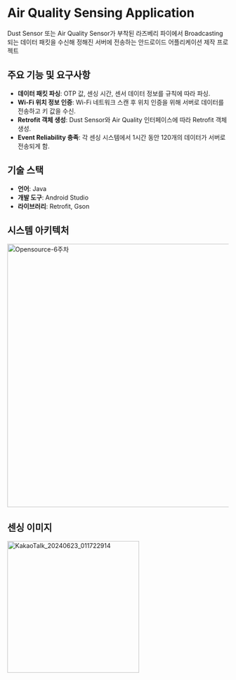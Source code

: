 # Air Quality Sensing Application

Dust Sensor 또는 Air Quality Sensor가 부착된 라즈베리 파이에서 Broadcasting되는 데이터 패킷을 수신해 정해진 서버에 전송하는 안드로이드 어플리케이션 제작 프로젝트

## 주요 기능 및 요구사항

- **데이터 패킷 파싱**: OTP 값, 센싱 시간, 센서 데이터 정보를 규칙에 따라 파싱.
- **Wi-Fi 위치 정보 인증**: Wi-Fi 네트워크 스캔 후 위치 인증을 위해 서버로 데이터를 전송하고 키 값을 수신.
- **Retrofit 객체 생성**: Dust Sensor와 Air Quality 인터페이스에 따라 Retrofit 객체 생성.
- **Event Reliability 충족**: 각 센싱 시스템에서 1시간 동안 120개의 데이터가 서버로 전송되게 함.

## 기술 스택

- **언어**: Java
- **개발 도구**: Android Studio
- **라이브러리**: Retrofit, Gson

## 시스템 아키텍처

<img src="https://github.com/shimyounseob/air-quality-sensing-application/assets/97441805/7823dbeb-a302-4397-8fcf-01640ee42ddd" alt="Opensource-6주차" width="600">

## 센싱 이미지

<img src="https://github.com/shimyounseob/air-quality-sensing-application/assets/97441805/84d06a34-7583-4580-b5c7-7ccb7eb43b7c" alt="KakaoTalk_20240623_011722914" width="300">
